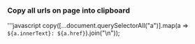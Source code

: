 ### Copy all urls on page into clipboard
'''javascript
copy([...document.querySelectorAll("a")].map(a => `${a.innerText}: ${a.href}`).join("\n"));
